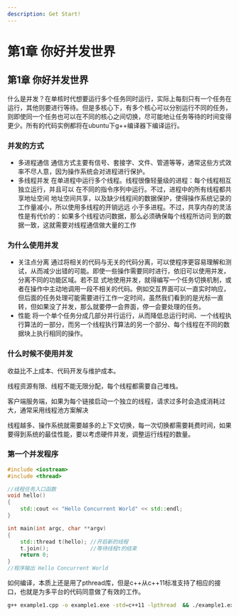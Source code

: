 ```yaml
---
description: Get Start!
---
```


# 第1章 你好并发世界

## 第1章 你好并发世界

什么是并发？在单核时代想要运行多个任务同时运行，实际上每刻只有一个任务在运行，其他则要进行等待。但是多核心下，有多个核心可以分别运行不同的任务，则即使同一个任务也可以在不同的核心之间切换，尽可能地让任务等待的时间变得更少。所有的代码实例都将在ubuntu下g++编译器下编译运行。

### 并发的方式

* 多进程通信 通信方式主要有信号、套接字、文件、管道等等，通常这些方式效率不尽人意，因为操作系统会对进程进行保护。
* 多线程并发 在单进程中运行多个线程。线程很像轻量级的进程：每个线程相互独立运行，并且可以 在不同的指令序列中运行。不过，进程中的所有线程都共享地址空间 地址空间共享，以及缺少线程间的数据保护，使得操作系统记录的工作量减小，所以使用多线程的开销远远 小于多进程。不过，共享内存的灵活性是有代价的：如果多个线程访问数据，那么必须确保每个线程所访问 到的数据一致，这就需要对线程通信做大量的工作

### 为什么使用并发

* 关注点分离 通过将相关的代码与无关的代码分离，可以使程序更容易理解和测 试，从而减少出错的可能。即使一些操作需要同时进行，依旧可以使用并发，分离不同的功能区域。若不显 式地使用并发，就得编写一个任务切换机制，或者在操作中主动地调用一段不相关的代码。例如交互界面可以一直实时响应，但后面的任务处理可能需要进行工作一定时间，虽然我们看到的是光标一直转，但如果没了并发，那么就要停一会界面，停一会要处理的任务。
* 性能 将一个单个任务分成几部分并行运行，从而降低总运行时间、一个线程执行算法的一部分，而另一个线程执行算法的另一个部分、每个线程在不同的数据块上执行相同的操作。

### 什么时候不使用并发

收益比不上成本、代码开发与维护成本。

线程资源有限、线程不能无限分配，每个线程都需要自己堆栈。

客户端服务端，如果为每个链接启动一个独立的线程，请求过多时会造成消耗过大，通常采用线程池方案解决

线程越多、操作系统就需要越多的上下文切换，每一次切换都需要耗费时间，如果要得到系统的最佳性能，要以考虑硬件并发，调整运行线程的数量。

### 第一个并发程序

```cpp
#include <iostream>
#include <thread>

//线程任务入口函数
void hello()
{
    std::cout << "Hello Concurrent World" << std::endl;
}

int main(int argc, char **argv)
{
    std::thread t(hello); //开启新的线程
    t.join();             //等待线程t的结束
    return 0;
}
//程序输出 Hello Concurrent World
```

如何编译，本质上还是用了pthread库，但是c++从c++11标准支持了相应的接口，也就是为多平台的代码同意做了有效的工作。

```bash
g++ example1.cpp -o example1.exe -std=c++11 -lpthread  && ./example1.exe
```
